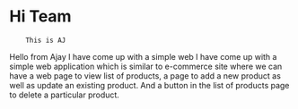 # Hi Team

		This is AJ

Hello from Ajay
I have come up with a simple web
I have come up with a simple web application which is similar to e-commerce site where we can have a web page to view list of products, a page to add a new product as well as update an existing product. And a button in the list of products page to delete a particular product.

